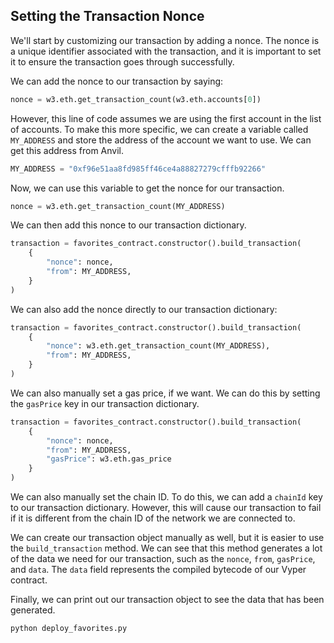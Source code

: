 ## Setting the Transaction Nonce

We'll start by customizing our transaction by adding a nonce. The nonce is a unique identifier associated with the transaction, and it is important to set it to ensure the transaction goes through successfully.

We can add the nonce to our transaction by saying:

```python
nonce = w3.eth.get_transaction_count(w3.eth.accounts[0])
```

However, this line of code assumes we are using the first account in the list of accounts. To make this more specific, we can create a variable called `MY_ADDRESS` and store the address of the account we want to use. We can get this address from Anvil.

```python
MY_ADDRESS = "0xf96e51aa8fd985ff46ce4a88827279cfffb92266"
```

Now, we can use this variable to get the nonce for our transaction.

```python
nonce = w3.eth.get_transaction_count(MY_ADDRESS)
```

We can then add this nonce to our transaction dictionary.

```python
transaction = favorites_contract.constructor().build_transaction(
    {
        "nonce": nonce,
        "from": MY_ADDRESS,
    }
)
```

We can also add the nonce directly to our transaction dictionary:

```python
transaction = favorites_contract.constructor().build_transaction(
    {
        "nonce": w3.eth.get_transaction_count(MY_ADDRESS),
        "from": MY_ADDRESS,
    }
)
```

We can also manually set a gas price, if we want. We can do this by setting the `gasPrice` key in our transaction dictionary.

```python
transaction = favorites_contract.constructor().build_transaction(
    {
        "nonce": nonce,
        "from": MY_ADDRESS,
        "gasPrice": w3.eth.gas_price
    }
)
```

We can also manually set the chain ID. To do this, we can add a `chainId` key to our transaction dictionary. However, this will cause our transaction to fail if it is different from the chain ID of the network we are connected to.

We can create our transaction object manually as well, but it is easier to use the `build_transaction` method.  We can see that this method generates a lot of the data we need for our transaction, such as the `nonce`, `from`, `gasPrice`, and `data`. The `data` field represents the compiled bytecode of our Vyper contract.

Finally, we can print out our transaction object to see the data that has been generated.

```bash
python deploy_favorites.py
```